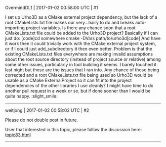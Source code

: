 OvermindDL1 | 2017-01-02 00:58:00 UTC | #1

I set up Urho3D as a CMake external project dependency, but the lack of a root CMakeLists.txt file makes our very...hairy to do and breaks auto-importing project variables.  Is there any chance soon that a root CMakeLists.txt file could be added to the Urho3D project?  Basically if I can just do:
[code]cd somewhere
cmake -DVars path/to/urho3d[code]
And have it work then it could trivially work with the CMake external project system, or if I could just add_subdirectory it then even better.  Problem is that the existing CMakeLists.txt files everywhere are making invalid assumptions about the root source directory (instead of project source or relative) among some other issues, particularly in tool building it seems.  I barely touched it last night but those are the issues that I ran into.  Any chance of those being corrected and a root CMakeLists.txt file being used so Urho3D would be usable as a CMake ExternalProject so it can fit into the project dependencies of the other libraries I use cleanly?  I might have time to do another pull request in a week or so, but if done sooner than I would be quite happy.  :slight_smile:

-------------------------

weitjong | 2017-01-02 00:58:02 UTC | #2

Please do not double post in future.

User that interested in this topic, please follow the discussion here: [topic83.html](http://discourse.urho3d.io/t/cmake-fixes/104/1)

-------------------------

